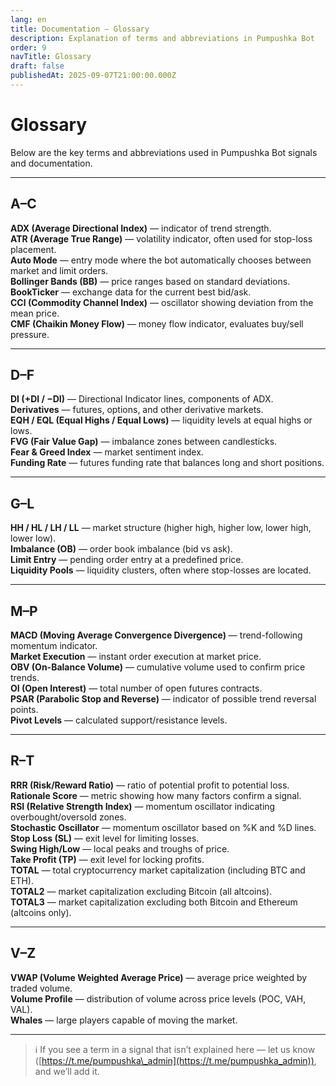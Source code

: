 ```yaml
---
lang: en
title: Documentation — Glossary
description: Explanation of terms and abbreviations in Pumpushka Bot
order: 9
navTitle: Glossary
draft: false
publishedAt: 2025-09-07T21:00:00.000Z
---
```


# Glossary

Below are the key terms and abbreviations used in Pumpushka Bot signals and documentation.

***

## A–C

**ADX (Average Directional Index)** — indicator of trend strength.\
**ATR (Average True Range)** — volatility indicator, often used for stop-loss placement.\
**Auto Mode** — entry mode where the bot automatically chooses between market and limit orders.\
**Bollinger Bands (BB)** — price ranges based on standard deviations.\
**BookTicker** — exchange data for the current best bid/ask.\
**CCI (Commodity Channel Index)** — oscillator showing deviation from the mean price.\
**CMF (Chaikin Money Flow)** — money flow indicator, evaluates buy/sell pressure.

***

## D–F

**DI (+DI / −DI)** — Directional Indicator lines, components of ADX.\
**Derivatives** — futures, options, and other derivative markets.\
**EQH / EQL (Equal Highs / Equal Lows)** — liquidity levels at equal highs or lows.\
**FVG (Fair Value Gap)** — imbalance zones between candlesticks.\
**Fear & Greed Index** — market sentiment index.\
**Funding Rate** — futures funding rate that balances long and short positions.

***

## G–L

**HH / HL / LH / LL** — market structure (higher high, higher low, lower high, lower low).\
**Imbalance (OB)** — order book imbalance (bid vs ask).\
**Limit Entry** — pending order entry at a predefined price.\
**Liquidity Pools** — liquidity clusters, often where stop-losses are located.

***

## M–P

**MACD (Moving Average Convergence Divergence)** — trend-following momentum indicator.\
**Market Execution** — instant order execution at market price.\
**OBV (On-Balance Volume)** — cumulative volume used to confirm price trends.\
**OI (Open Interest)** — total number of open futures contracts.\
**PSAR (Parabolic Stop and Reverse)** — indicator of possible trend reversal points.\
**Pivot Levels** — calculated support/resistance levels.

***

## R–T

**RRR (Risk/Reward Ratio)** — ratio of potential profit to potential loss.\
**Rationale Score** — metric showing how many factors confirm a signal.\
**RSI (Relative Strength Index)** — momentum oscillator indicating overbought/oversold zones.\
**Stochastic Oscillator** — momentum oscillator based on %K and %D lines.\
**Stop Loss (SL)** — exit level for limiting losses.\
**Swing High/Low** — local peaks and troughs of price.\
**Take Profit (TP)** — exit level for locking profits.\
**TOTAL** — total cryptocurrency market capitalization (including BTC and ETH).\
**TOTAL2** — market capitalization excluding Bitcoin (all altcoins).\
**TOTAL3** — market capitalization excluding both Bitcoin and Ethereum (altcoins only).

***

## V–Z

**VWAP (Volume Weighted Average Price)** — average price weighted by traded volume.\
**Volume Profile** — distribution of volume across price levels (POC, VAH, VAL).\
**Whales** — large players capable of moving the market.

***

> ℹ️ If you see a term in a signal that isn’t explained here — let us know ([https://t.me/pumpushka\_admin](https://t.me/pumpushka_admin)), and we’ll add it.
